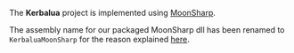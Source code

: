 The **Kerbalua** project is implemented using [MoonSharp](http://www.moonsharp.org/). 

The assembly name for our packaged MoonSharp dll has been renamed to `KerbaluaMoonSharp` for the reason explained [here](KerbaluaMoonSharp.md).

